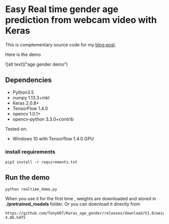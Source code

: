 # Easy Real time gender age prediction from webcam video with Keras
This is complementary source code for my [blog post](https://www.dlology.com/blog/easy-real-time-gender-age-prediction-from-webcam-video-with-keras/).

 Here is the demo

![alt text]("age gender demo")



## Dependencies
- Python3.5
- numpy 1.13.3+mkl
- Keras 2.0.8+
- TensorFlow 1.4.0
- opencv 1.0.1+
- opencv-python 3.3.0+contrib

Tested on:
- Windows 10 with Tensorflow 1.4.0 GPU

### install requirements
```
pip3 install -r requirements.txt
```

## Run the demo
```
python realtime_demo.py
```

When you use it for the first time , weights are downloaded and stored in **./pretrained_models** folder.
Or you can download it directly from
```
https://github.com/Tony607/Keras_age_gender/releases/download/V1.0/weights.18-4.06.hdf5
```
